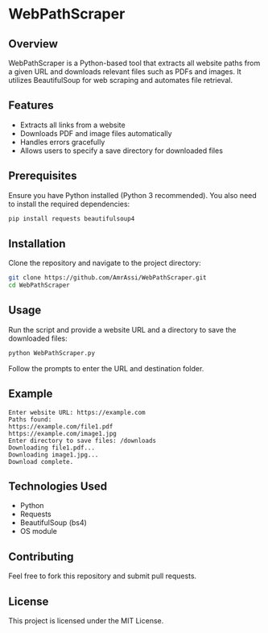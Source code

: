 # WebPathScraper

## Overview
WebPathScraper is a Python-based tool that extracts all website paths from a given URL and downloads relevant files such as PDFs and images. It utilizes BeautifulSoup for web scraping and automates file retrieval.

## Features
- Extracts all links from a website
- Downloads PDF and image files automatically
- Handles errors gracefully
- Allows users to specify a save directory for downloaded files

## Prerequisites
Ensure you have Python installed (Python 3 recommended). You also need to install the required dependencies:

```bash
pip install requests beautifulsoup4
```

## Installation
Clone the repository and navigate to the project directory:

```bash
git clone https://github.com/AmrAssi/WebPathScraper.git
cd WebPathScraper
```

## Usage
Run the script and provide a website URL and a directory to save the downloaded files:

```bash
python WebPathScraper.py
```

Follow the prompts to enter the URL and destination folder.

## Example
```
Enter website URL: https://example.com
Paths found:
https://example.com/file1.pdf
https://example.com/image1.jpg
Enter directory to save files: /downloads
Downloading file1.pdf...
Downloading image1.jpg...
Download complete.
```

## Technologies Used
- Python
- Requests
- BeautifulSoup (bs4)
- OS module

## Contributing
Feel free to fork this repository and submit pull requests.

## License
This project is licensed under the MIT License.

